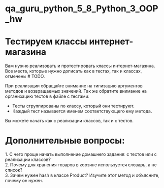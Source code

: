 <h1>qa_guru_python_5_8_Python_3_OOP_hw</h1>
<h1>Тестируем классы интернет-магазина</h1>
Вам нужно реализовать и протестировать классы интернет-магазина. Все места, которые нужно дописать как в тестах, так и классах, отмечены # TODO.

При реализации обращайте внимание на типизацию аргументов методов и возвращаемых значений. Так же обратите внимание на организацию тестов в файле с тестами:

<p><ul><li>Тесты сгруппированы по классу, который они тестируют.</li>
<li>Каждый тест называется именем соответствующего ему метода.</li></ul></p>
Вы можете начать как с реализации классов, так и с тестов.

<h1>Дополнительные вопросы:</h1>
<a4>1. С чего проще начать выполнение домашнего задания: с тестов или с реализации классов?<br>
2. Почему для хранения товаров в корзине используется словарь, а не список?<br>
3. Зачем нужен hash в классе Product? Изучите этот метод и объясните, почему он нужен.</a4>

